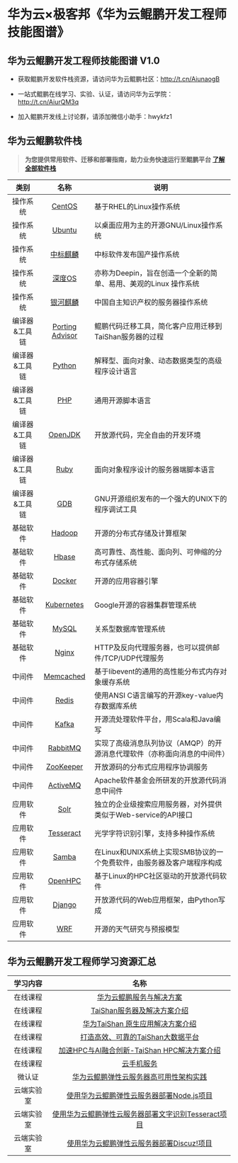 # 华为云×极客邦《华为云鲲鹏开发工程师技能图谱》
## 华为云鲲鹏开发工程师技能图谱 V1.0

+ 获取鲲鹏开发软件栈资源，请访问华为云鲲鹏社区：http://t.cn/AiunaogB

+ 一站式鲲鹏在线学习、实验、认证，请访问华为云学院：http://t.cn/AiurQM3q

+ 加入鲲鹏开发线上讨论群，请添加微信小助手：hwykfz1  


## 华为云鲲鹏软件栈 
>**为您提供常用软件、迁移和部署指南，助力业务快速运行至鲲鹏平台 [了解全部软件栈](https://www.huaweicloud.com/kunpeng/software.html)**

类别 | 名称 |  说明
:-: | :-: |-
操作系统 | [CentOS](https://www.huaweicloud.com/kunpeng/software/centos.html) | 基于RHEL的Linux操作系统
操作系统 | [Ubuntu](https://www.huaweicloud.com/kunpeng/software/ubuntu.html) | 以桌面应用为主的开源GNU/Linux操作系统
操作系统 | [中标麒麟](https://www.huaweicloud.com/kunpeng/software/kylinos.html) | 中标软件发布国产操作系统
操作系统 | [深度OS](https://www.huaweicloud.com/kunpeng/software/deepin.html) | 亦称为Deepin，旨在创造一个全新的简单、易用、美观的Linux 操作系统
操作系统 | [银河麒麟](https://www.huaweicloud.com/kunpeng/software/kylin.html) | 中国自主知识产权的服务器操作系统
编译器&工具链 | [Porting Advisor](https://www.huaweicloud.com/kunpeng/software/portingadvisor.html) | 鲲鹏代码迁移工具，简化客户应用迁移到TaiShan服务器的过程
编译器&工具链 | [Python](https://www.huaweicloud.com/kunpeng/software/python.html) | 解释型、面向对象、动态数据类型的高级程序设计语言
编译器&工具链 | [PHP](https://www.huaweicloud.com/kunpeng/software/php.html) | 通用开源脚本语言
编译器&工具链 | [OpenJDK](https://www.huaweicloud.com/kunpeng/software/openjdk.html) | 开放源代码，完全自由的开发环境
编译器&工具链 | [Ruby](https://www.huaweicloud.com/kunpeng/software/ruby.html) | 面向对象程序设计的服务器端脚本语言
编译器&工具链 | [GDB](https://www.huaweicloud.com/kunpeng/software/gdb.html) | GNU开源组织发布的一个强大的UNIX下的程序调试工具
基础软件 | [Hadoop](https://www.huaweicloud.com/kunpeng/software/hadoop.html) | 开源的分布式存储及计算框架
基础软件 | [Hbase](https://www.huaweicloud.com/kunpeng/software/hbase.html) | 高可靠性、高性能、面向列、可伸缩的分布式存储系统
基础软件 | [Docker](https://www.huaweicloud.com/kunpeng/software/docker.html) | 开源的应用容器引擎
基础软件 | [Kubernetes](https://www.huaweicloud.com/kunpeng/software/kubernetes.html) | Google开源的容器集群管理系统
基础软件 | [MySQL](https://www.huaweicloud.com/kunpeng/software/mysql0.html) | 关系型数据库管理系统
基础软件 | [Nginx](https://www.huaweicloud.com/kunpeng/software/nginx.html) | HTTP及反向代理服务器，也可以提供邮件/TCP/UDP代理服务
中间件 | [Memcached](https://www.huaweicloud.com/kunpeng/software/memcached.html) | 基于libevent的通用的高性能分布式内存对象缓存系统
中间件 | [Redis](https://www.huaweicloud.com/kunpeng/software/redis.html) | 使用ANSI C语言编写的开源key-value内存数据库系统
中间件 | [Kafka](https://www.huaweicloud.com/kunpeng/software/kafka.html) | 开源流处理软件平台，用Scala和Java编写
中间件 | [RabbitMQ](https://www.huaweicloud.com/kunpeng/software/rabbitmq.html) | 实现了高级消息队列协议（AMQP）的开源消息代理软件（亦称面向消息的中间件）
中间件 | [ZooKeeper](https://www.huaweicloud.com/kunpeng/software/zookeeper.html) | 开放源码的分布式应用程序协调服务
中间件 | [ActiveMQ](https://www.huaweicloud.com/kunpeng/software/activemq.html) | Apache软件基金会所研发的开放源代码消息中间件
应用软件 | [Solr](https://www.huaweicloud.com/kunpeng/software/solr.html) | 独立的企业级搜索应用服务器，对外提供类似于Web-service的API接口
应用软件 | [Tesseract](https://www.huaweicloud.com/kunpeng/software/tesseract.html) | 光学字符识别引擎，支持多种操作系统
应用软件 | [Samba](https://www.huaweicloud.com/kunpeng/software/samba.html) | 在Linux和UNIX系统上实现SMB协议的一个免费软件，由服务器及客户端程序构成
应用软件 | [OpenHPC](https://www.huaweicloud.com/kunpeng/software/openhpc.html) | 基于Linux的HPC社区驱动的开放源代码软件
应用软件 | [Django](https://www.huaweicloud.com/kunpeng/software/django.html) | 开放源代码的Web应用框架，由Python写成
应用软件 | [WRF](https://www.huaweicloud.com/kunpeng/software/wrf.html) | 开源的天气研究与预报模型

## 华为云鲲鹏开发工程师学习资源汇总

学习内容 | 名称 
:-: | :-: 
在线课程 | [华为云鲲鹏服务与解决方案](https://education.huaweicloud.com:8443/courses/course-v1:HuaweiX+CBUCNXI016+Self-paced/about)
在线课程 | [TaiShan服务器及解决方案介绍](https://education.huaweicloud.com:8443/courses/course-v1:HuaweiX+CBUCNXK001+Self-paced/about)
在线课程 | [华为TaiShan 原生应用解决方案介绍](https://education.huaweicloud.com:8443/courses/course-v1:HuaweiX+CBUCNXK003+Self-paced/about)
在线课程 | [打造高效、可靠的TaiShan大数据平台](https://education.huaweicloud.com:8443/courses/course-v1:HuaweiX+CBUCNXK002+Self-paced/about)
在线课程 | [加速HPC与AI融合创新-TaiShan HPC解决方案介绍](https://education.huaweicloud.com:8443/courses/course-v1:HuaweiX+CBUCNXK004+Self-paced/about)
在线课程 | [云手机服务](https://education.huaweicloud.com:8443/courses/course-v1:HuaweiX+CBUCNEI005+Self-paced/about)
微认证 | [华为云鲲鹏弹性云服务器高可用性架构实践](https://edu.huaweicloud.com/certifications/e82ceaa01c1c4ca58d01084999edcaa6)
云端实验室  | [使用华为云鲲鹏弹性云服务器部署Node.js项目](https://ilearn.huaweicloud.com/lab/testdetail.html?testId=338)
云端实验室 | [使用华为云鲲鹏弹性云服务器部署文字识别Tesseract项目](https://ilearn.huaweicloud.com/lab/testdetail.html?testId=342)
云端实验室  | [使用华为云鲲鹏弹性云服务器部署Discuz!项目](https://ilearn.huaweicloud.com/lab/testdetail.html?testId=396)





